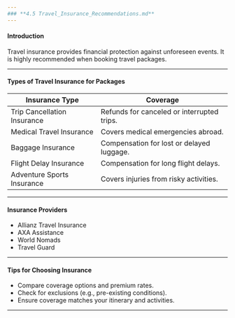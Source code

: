 ```yaml
---
### **4.5 Travel_Insurance_Recommendations.md**
---
```


#### **Introduction**

Travel insurance provides financial protection against unforeseen events. It is highly recommended when booking travel packages.

---

#### **Types of Travel Insurance for Packages**

| **Insurance Type**          | **Coverage**                               |
| --------------------------- | ------------------------------------------ |
| Trip Cancellation Insurance | Refunds for canceled or interrupted trips. |
| Medical Travel Insurance    | Covers medical emergencies abroad.         |
| Baggage Insurance           | Compensation for lost or delayed luggage.  |
| Flight Delay Insurance      | Compensation for long flight delays.       |
| Adventure Sports Insurance  | Covers injuries from risky activities.     |

---

#### **Insurance Providers**

- Allianz Travel Insurance
- AXA Assistance
- World Nomads
- Travel Guard

---

#### **Tips for Choosing Insurance**

- Compare coverage options and premium rates.
- Check for exclusions (e.g., pre-existing conditions).
- Ensure coverage matches your itinerary and activities.

---
